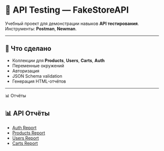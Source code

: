 # 🧪 API Testing — FakeStoreAPI

Учебный проект для демонстрации навыков **API тестирования**.  
Инструменты: **Postman**, **Newman**.

---

## 📌 Что сделано
- Коллекции для **Products**, **Users**, **Carts**, **Auth**  
- Переменные окружений   
- Авторизация  
- JSON Schema validation  
- Генерация HTML-отчётов

---

📊 Отчёты
## 📊 API Отчёты
- [Auth Report](https://niiksolo.github.io/Manual-QA-Portfolio/api-sql-testing/postman/reports/Auth_Report.html)
- [Products Report](https://niiksolo.github.io/Manual-QA-Portfolio/api-sql-testing/postman/reports/Products_Report.html)
- [Users Report](https://niiksolo.github.io/Manual-QA-Portfolio/api-sql-testing/postman/reports/Users_Report.html)
- [Carts Report](https://niiksolo.github.io/Manual-QA-Portfolio/api-sql-testing/postman/reports/Carts_Report.html)
